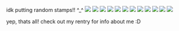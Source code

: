 idk putting random stamps!! ^_^
<img src="https://images-wixmp-ed30a86b8c4ca887773594c2.wixmp.com/f/40c1c9fb-56e2-4469-86dd-c014b5af4075/dybums-8b10bc30-f653-4ea8-bd73-e9d162a6573b.png?token=eyJ0eXAiOiJKV1QiLCJhbGciOiJIUzI1NiJ9.eyJzdWIiOiJ1cm46YXBwOjdlMGQxODg5ODIyNjQzNzNhNWYwZDQxNWVhMGQyNmUwIiwiaXNzIjoidXJuOmFwcDo3ZTBkMTg4OTgyMjY0MzczYTVmMGQ0MTVlYTBkMjZlMCIsIm9iaiI6W1t7InBhdGgiOiJcL2ZcLzQwYzFjOWZiLTU2ZTItNDQ2OS04NmRkLWMwMTRiNWFmNDA3NVwvZHlidW1zLThiMTBiYzMwLWY2NTMtNGVhOC1iZDczLWU5ZDE2MmE2NTczYi5wbmcifV1dLCJhdWQiOlsidXJuOnNlcnZpY2U6ZmlsZS5kb3dubG9hZCJdfQ.79rflcKmeaL4Wwix1l_LpnQJZvTw2Er2o6OLcDghz8Q"/> <img src="https://images-wixmp-ed30a86b8c4ca887773594c2.wixmp.com/f/c5fdf78c-8dda-4f11-b311-9f21f67fe5d8/d3e0pwe-195d8b8b-1f8b-45e3-8da9-96f65d55154c.gif?token=eyJ0eXAiOiJKV1QiLCJhbGciOiJIUzI1NiJ9.eyJzdWIiOiJ1cm46YXBwOjdlMGQxODg5ODIyNjQzNzNhNWYwZDQxNWVhMGQyNmUwIiwiaXNzIjoidXJuOmFwcDo3ZTBkMTg4OTgyMjY0MzczYTVmMGQ0MTVlYTBkMjZlMCIsIm9iaiI6W1t7InBhdGgiOiJcL2ZcL2M1ZmRmNzhjLThkZGEtNGYxMS1iMzExLTlmMjFmNjdmZTVkOFwvZDNlMHB3ZS0xOTVkOGI4Yi0xZjhiLTQ1ZTMtOGRhOS05NmY2NWQ1NTE1NGMuZ2lmIn1dXSwiYXVkIjpbInVybjpzZXJ2aWNlOmZpbGUuZG93bmxvYWQiXX0.WpAwCGPpgVAYyne0YudmLanF7wmLhiI0V0-zxkm-tmA"/> <img src="https://images-wixmp-ed30a86b8c4ca887773594c2.wixmp.com/f/5f7fb413-29e1-4e2e-8fe1-8c57d42db3d4/d95not8-ecaba92e-7856-41f2-a719-02718b2fa861.gif?token=eyJ0eXAiOiJKV1QiLCJhbGciOiJIUzI1NiJ9.eyJzdWIiOiJ1cm46YXBwOjdlMGQxODg5ODIyNjQzNzNhNWYwZDQxNWVhMGQyNmUwIiwiaXNzIjoidXJuOmFwcDo3ZTBkMTg4OTgyMjY0MzczYTVmMGQ0MTVlYTBkMjZlMCIsIm9iaiI6W1t7InBhdGgiOiJcL2ZcLzVmN2ZiNDEzLTI5ZTEtNGUyZS04ZmUxLThjNTdkNDJkYjNkNFwvZDk1bm90OC1lY2FiYTkyZS03ODU2LTQxZjItYTcxOS0wMjcxOGIyZmE4NjEuZ2lmIn1dXSwiYXVkIjpbInVybjpzZXJ2aWNlOmZpbGUuZG93bmxvYWQiXX0.snJD_dXD8q52v1vniW7LsYMPEBmy-JJ_HcdHfTW5iiI"/> <img src="https://images-wixmp-ed30a86b8c4ca887773594c2.wixmp.com/f/c5fdf78c-8dda-4f11-b311-9f21f67fe5d8/d46u6sy-249a2210-cb27-448c-be5b-4dd0637be714.gif?token=eyJ0eXAiOiJKV1QiLCJhbGciOiJIUzI1NiJ9.eyJzdWIiOiJ1cm46YXBwOjdlMGQxODg5ODIyNjQzNzNhNWYwZDQxNWVhMGQyNmUwIiwiaXNzIjoidXJuOmFwcDo3ZTBkMTg4OTgyMjY0MzczYTVmMGQ0MTVlYTBkMjZlMCIsIm9iaiI6W1t7InBhdGgiOiJcL2ZcL2M1ZmRmNzhjLThkZGEtNGYxMS1iMzExLTlmMjFmNjdmZTVkOFwvZDQ2dTZzeS0yNDlhMjIxMC1jYjI3LTQ0OGMtYmU1Yi00ZGQwNjM3YmU3MTQuZ2lmIn1dXSwiYXVkIjpbInVybjpzZXJ2aWNlOmZpbGUuZG93bmxvYWQiXX0.xUHC2TbC-4pnH6esgh8ioUpvYeS3XiuMCVSWYTTz120"/>
<img src="https://64.media.tumblr.com/ef300b5dd56258e9d76857480caae53c/fea9fe6245597c7e-e2/s75x75_c1/b23aab6b22e1f0c4e0c8a68f36b1b555260fc558.gifv"/>
<img src="https://64.media.tumblr.com/cdf9094f010ab35f118c60432db1ebcc/fea9fe6245597c7e-a3/s75x75_c1/1ed6579bbf0ebf1ee24ae335034a3f3f74ac8aa0.gifv"/>
<img src="https://64.media.tumblr.com/4c0c0fd3ec6f2af9a627c1a94e799113/ec8f693b87536b40-ff/s100x200/d898d958c05485f99d1741a9558c06ddee9757ba.gifv"/>
<img src="https://64.media.tumblr.com/282308cb68fcafe2de7ad200af895b2d/0a314c1722fc4072-9d/s100x200/c02d6e31a1a358791b58795c4d6c46cfff329cf4.gifv"/>
<img src="https://64.media.tumblr.com/cfb44b0f533d899dde48ba53d4c8b5fa/16ccc5ca2e0496d6-10/s100x200/2d697cfa245e8340b7193c03761bea6b29d72f77.gifv"/>
<img src="https://64.media.tumblr.com/341d86cb0330e0f7e8fda556d57781cb/9696ceb6a9d4e781-bb/s250x400/6272496c0b698267339ff184ac01382b3a22127e.gifv"/>
<img src="https://64.media.tumblr.com/56b3bc512f4528d9730e1baceac62531/82688584107beceb-13/s100x200/a9789d7c4afad3e733bf703e3d9f01a0a510913a.gifv"/>
<img src="https://64.media.tumblr.com/479fe3e418bc97f9c42f38dbbf1e627e/6adc6c8478d4d04c-98/s100x200/3fdfc4992654cd71345e59b872257243a3917f3d.jpg"/>

yep, thats all! check out my rentry for info about me :D
